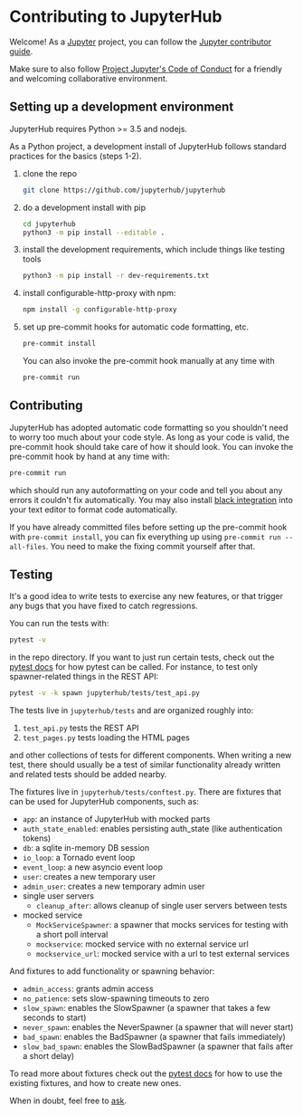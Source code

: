 # Contributing to JupyterHub

Welcome! As a [Jupyter](https://jupyter.org) project,
you can follow the [Jupyter contributor guide](https://jupyter.readthedocs.io/en/latest/contributing/content-contributor.html).

Make sure to also follow [Project Jupyter's Code of Conduct](https://github.com/jupyter/governance/blob/HEAD/conduct/code_of_conduct.md)
for a friendly and welcoming collaborative environment.

## Setting up a development environment

<!--
https://jupyterhub.readthedocs.io/en/stable/contributing/setup.html
contains a lot of the same information. Should we merge the docs and
just have this page link to that one?
-->

JupyterHub requires Python >= 3.5 and nodejs.

As a Python project, a development install of JupyterHub follows standard practices for the basics (steps 1-2).

1. clone the repo
   ```bash
   git clone https://github.com/jupyterhub/jupyterhub
   ```
2. do a development install with pip

   ```bash
   cd jupyterhub
   python3 -m pip install --editable .
   ```

3. install the development requirements,
   which include things like testing tools

   ```bash
   python3 -m pip install -r dev-requirements.txt
   ```

4. install configurable-http-proxy with npm:

   ```bash
   npm install -g configurable-http-proxy
   ```

5. set up pre-commit hooks for automatic code formatting, etc.

   ```bash
   pre-commit install
   ```

   You can also invoke the pre-commit hook manually at any time with

   ```bash
   pre-commit run
   ```

## Contributing

JupyterHub has adopted automatic code formatting so you shouldn't
need to worry too much about your code style.
As long as your code is valid,
the pre-commit hook should take care of how it should look.
You can invoke the pre-commit hook by hand at any time with:

```bash
pre-commit run
```

which should run any autoformatting on your code
and tell you about any errors it couldn't fix automatically.
You may also install [black integration](https://github.com/psf/black#editor-integration)
into your text editor to format code automatically.

If you have already committed files before setting up the pre-commit
hook with `pre-commit install`, you can fix everything up using
`pre-commit run --all-files`. You need to make the fixing commit
yourself after that.

## Testing

It's a good idea to write tests to exercise any new features,
or that trigger any bugs that you have fixed to catch regressions.

You can run the tests with:

```bash
pytest -v
```

in the repo directory. If you want to just run certain tests,
check out the [pytest docs](https://pytest.readthedocs.io/en/latest/usage.html)
for how pytest can be called.
For instance, to test only spawner-related things in the REST API:

```bash
pytest -v -k spawn jupyterhub/tests/test_api.py
```

The tests live in `jupyterhub/tests` and are organized roughly into:

1. `test_api.py` tests the REST API
2. `test_pages.py` tests loading the HTML pages

and other collections of tests for different components.
When writing a new test, there should usually be a test of
similar functionality already written and related tests should
be added nearby.

The fixtures live in `jupyterhub/tests/conftest.py`. There are
fixtures that can be used for JupyterHub components, such as:

- `app`: an instance of JupyterHub with mocked parts
- `auth_state_enabled`: enables persisting auth_state (like authentication tokens)
- `db`: a sqlite in-memory DB session
- `io_loop`: a Tornado event loop
- `event_loop`: a new asyncio event loop
- `user`: creates a new temporary user
- `admin_user`: creates a new temporary admin user
- single user servers
  - `cleanup_after`: allows cleanup of single user servers between tests
- mocked service
  - `MockServiceSpawner`: a spawner that mocks services for testing with a short poll interval
  - `mockservice`: mocked service with no external service url
  - `mockservice_url`: mocked service with a url to test external services

And fixtures to add functionality or spawning behavior:

- `admin_access`: grants admin access
- `no_patience`: sets slow-spawning timeouts to zero
- `slow_spawn`: enables the SlowSpawner (a spawner that takes a few seconds to start)
- `never_spawn`: enables the NeverSpawner (a spawner that will never start)
- `bad_spawn`: enables the BadSpawner (a spawner that fails immediately)
- `slow_bad_spawn`: enables the SlowBadSpawner (a spawner that fails after a short delay)

To read more about fixtures check out the
[pytest docs](https://docs.pytest.org/en/latest/fixture.html)
for how to use the existing fixtures, and how to create new ones.

When in doubt, feel free to [ask](https://gitter.im/jupyterhub/jupyterhub).
